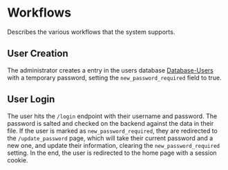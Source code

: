 # Workflows

Describes the various workflows that the system supports.

## User Creation
The administrator creates a entry in the users database [Database-Users](database.md) with a temporary password, setting the `new_password_required` field to true.

## User Login
The user hits the `/login` endpoint with their username and password. The password is salted and checked on the backend against the data in their file. If the user is marked as `new_password_required`, they are redirected to the `/update_password` page, which will take their current password and a new one, and update their information, clearing the `new_password_required` setting. In the end, the user is redirected to the home page with a session cookie.
